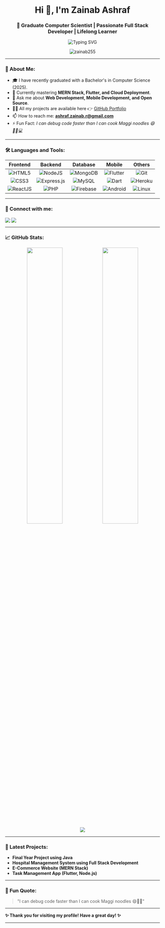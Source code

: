 <h1 align="center">Hi 👋, I'm Zainab Ashraf</h1>
<h3 align="center">🚀 Graduate Computer Scientist | Passionate Full Stack Developer | Lifelong Learner</h3>

<p align="center">
  <img src="https://readme-typing-svg.demolab.com?font=Fira+Code&pause=1000&center=true&vCenter=true&width=435&lines=CS+Graduate+2025!;Web+Development+Enthusiast;React.js+%7C+Node.js+%7C+Flutter;Lifelong+Learner+%F0%9F%92%AB;Open+Source+Contributor" alt="Typing SVG" />
</p>

<p align="center"> <img src="https://komarev.com/ghpvc/?username=zainab255&label=Profile%20views&color=0e75b6&style=flat" alt="zainab255" /> </p>

---

### 🌟 About Me:
- 🎓 I have recently graduated with a Bachelor's in Computer Science (2025).
- 🌱 Currently mastering **MERN Stack, Flutter, and Cloud Deployment**.
- 💬 Ask me about **Web Development, Mobile Development, and Open Source**.
- 👨‍💻 All my projects are available here 👉 [GitHub Portfolio](https://github.com/zainab255)
- 📫 How to reach me: **ashraf.zainab.r@gmail.com**
- ⚡ Fun Fact: *I can debug code faster than I can cook Maggi noodles 😄👩‍💻💻*

---

### 🛠️ Languages and Tools:
<div align="center">
  
| Frontend | Backend | Database | Mobile | Others |
|:--------:|:-------:|:---------:|:------:|:------:|
| ![HTML5](https://img.shields.io/badge/html5-%23E34F26.svg?style=for-the-badge&logo=html5&logoColor=white) | ![NodeJS](https://img.shields.io/badge/node.js-%2343853D.svg?style=for-the-badge&logo=node.js&logoColor=white) | ![MongoDB](https://img.shields.io/badge/MongoDB-%2347A248.svg?style=for-the-badge&logo=mongodb&logoColor=white) | ![Flutter](https://img.shields.io/badge/Flutter-%2302569B.svg?style=for-the-badge&logo=flutter&logoColor=white) | ![Git](https://img.shields.io/badge/Git-%23F05033.svg?style=for-the-badge&logo=git&logoColor=white) |
| ![CSS3](https://img.shields.io/badge/css3-%231572B6.svg?style=for-the-badge&logo=css3&logoColor=white) | ![Express.js](https://img.shields.io/badge/express.js-%23404d59.svg?style=for-the-badge&logo=express&logoColor=white) | ![MySQL](https://img.shields.io/badge/MySQL-%2300f.svg?style=for-the-badge&logo=mysql&logoColor=white) | ![Dart](https://img.shields.io/badge/Dart-%230175C2.svg?style=for-the-badge&logo=dart&logoColor=white) | ![Heroku](https://img.shields.io/badge/Heroku-430098?style=for-the-badge&logo=heroku&logoColor=white) |
| ![ReactJS](https://img.shields.io/badge/react-%2300d8ff.svg?style=for-the-badge&logo=react&logoColor=white) | ![PHP](https://img.shields.io/badge/PHP-%23777BB4.svg?style=for-the-badge&logo=php&logoColor=white) | ![Firebase](https://img.shields.io/badge/firebase-%23039BE5.svg?style=for-the-badge&logo=firebase) | ![Android](https://img.shields.io/badge/Android-3DDC84?style=for-the-badge&logo=android&logoColor=white) | ![Linux](https://img.shields.io/badge/Linux-FCC624?style=for-the-badge&logo=linux&logoColor=black) |

</div>

---

### 🔗 Connect with me:
<p align="left">
<a href="https://linkedin.com/in/zainab-4a5b0a265" target="blank"><img align="center" src="https://img.shields.io/badge/-Zainab%20Ashraf-blue?style=for-the-badge&logo=Linkedin&logoColor=white" /></a>
<a href="https://instagram.com/malikji2044" target="blank"><img align="center" src="https://img.shields.io/badge/-@malikji2044-E4405F?style=for-the-badge&logo=Instagram&logoColor=white" /></a>
</p>

---

### 📈 GitHub Stats:

<p align="center">
  <img width="48%" src="https://github-readme-stats.vercel.app/api?username=zainab255&show_icons=true&theme=radical" />
  <img width="48%" src="https://github-readme-stats.vercel.app/api/top-langs/?username=zainab255&layout=compact&theme=radical" />
</p>

<p align="center">
  <img src="https://github-readme-streak-stats.herokuapp.com/?user=zainab255&theme=radical" />
</p>

---

### 🚀 Latest Projects:
- **Final Year Project using Java**
- **Hospital Management System using Full Stack Development**
- **E-Commerce Website (MERN Stack)**
- **Task Management App (Flutter, Node.js)**

---

### 🎯 Fun Quote:
> "I can debug code faster than I can cook Maggi noodles 😄👩‍💻"

---

**✨ Thank you for visiting my profile! Have a great day! ✨**

---

